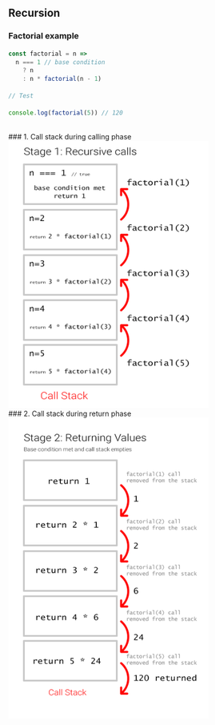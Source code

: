 ## Recursion

### Factorial example

```js
const factorial = n =>
  n === 1 // base condition
    ? n
    : n * factorial(n - 1)

// Test

console.log(factorial(5)) // 120
```
</br>
### 1. Call stack during calling phase
<img
  src='../../../images/factorial-stage-01.png'
  alt='factorial during calling stage'
  width='400'
/>
</br>
### 2. Call stack during return phase
<img
  src='../../../images/factorial-stage-02.png'
  alt='factorial during return stage'
  width='400'
/>
